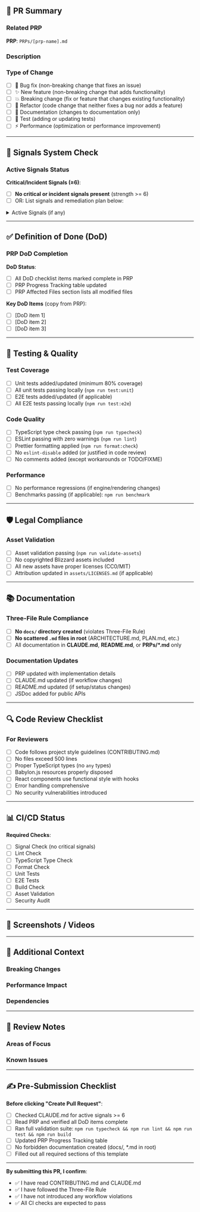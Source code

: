 ## 🎯 PR Summary

### Related PRP
<!-- Link to the PRP (Phase Requirement Proposal) this PR implements -->
**PRP**: `PRPs/[prp-name].md`

### Description
<!-- Brief description of what this PR accomplishes -->


### Type of Change
<!-- Mark with [x] -->
- [ ] 🐛 Bug fix (non-breaking change that fixes an issue)
- [ ] ✨ New feature (non-breaking change that adds functionality)
- [ ] 💥 Breaking change (fix or feature that changes existing functionality)
- [ ] 🔧 Refactor (code change that neither fixes a bug nor adds a feature)
- [ ] 📝 Documentation (changes to documentation only)
- [ ] 🧪 Test (adding or updating tests)
- [ ] ⚡ Performance (optimization or performance improvement)

---

## 🚨 Signals System Check

### Active Signals Status
<!-- Check CLAUDE.md for active signals before submitting PR -->

**Critical/Incident Signals (≥6)**:
- [ ] **No critical or incident signals present** (strength >= 6)
- [ ] OR: List signals and remediation plan below:

<details>
<summary>Active Signals (if any)</summary>

```
Signal #X: [Name]
Strength: X/10
Status: [Active/Investigating/Resolved]
Remediation: [Brief plan or link to CLAUDE.md]
```

</details>

---

## ✅ Definition of Done (DoD)

### PRP DoD Completion
<!-- Verify all DoD items from the related PRP are complete -->

**DoD Status**:
- [ ] All DoD checklist items marked complete in PRP
- [ ] PRP Progress Tracking table updated
- [ ] PRP Affected Files section lists all modified files

**Key DoD Items** (copy from PRP):
- [ ] [DoD item 1]
- [ ] [DoD item 2]
- [ ] [DoD item 3]

---

## 🧪 Testing & Quality

### Test Coverage
- [ ] Unit tests added/updated (minimum 80% coverage)
- [ ] All unit tests passing locally (`npm run test:unit`)
- [ ] E2E tests added/updated (if applicable)
- [ ] All E2E tests passing locally (`npm run test:e2e`)

### Code Quality
- [ ] TypeScript type check passing (`npm run typecheck`)
- [ ] ESLint passing with zero warnings (`npm run lint`)
- [ ] Prettier formatting applied (`npm run format:check`)
- [ ] No `eslint-disable` added (or justified in code review)
- [ ] No comments added (except workarounds or TODO/FIXME)

### Performance
- [ ] No performance regressions (if engine/rendering changes)
- [ ] Benchmarks passing (if applicable): `npm run benchmark`

---

## 🛡️ Legal Compliance

### Asset Validation
- [ ] Asset validation passing (`npm run validate-assets`)
- [ ] No copyrighted Blizzard assets included
- [ ] All new assets have proper licenses (CC0/MIT)
- [ ] Attribution updated in `assets/LICENSES.md` (if applicable)

---

## 📚 Documentation

### Three-File Rule Compliance
- [ ] **No `docs/` directory created** (violates Three-File Rule)
- [ ] **No scattered `.md` files in root** (ARCHITECTURE.md, PLAN.md, etc.)
- [ ] All documentation in **CLAUDE.md**, **README.md**, or **PRPs/*.md** only

### Documentation Updates
- [ ] PRP updated with implementation details
- [ ] CLAUDE.md updated (if workflow changes)
- [ ] README.md updated (if setup/status changes)
- [ ] JSDoc added for public APIs

---

## 🔍 Code Review Checklist

### For Reviewers
- [ ] Code follows project style guidelines (CONTRIBUTING.md)
- [ ] No files exceed 500 lines
- [ ] Proper TypeScript types (no `any` types)
- [ ] Babylon.js resources properly disposed
- [ ] React components use functional style with hooks
- [ ] Error handling comprehensive
- [ ] No security vulnerabilities introduced

---

## 📊 CI/CD Status

<!-- CI will automatically update this section -->
**Required Checks**:
- [ ] Signal Check (no critical signals)
- [ ] Lint Check
- [ ] TypeScript Type Check
- [ ] Format Check
- [ ] Unit Tests
- [ ] E2E Tests
- [ ] Build Check
- [ ] Asset Validation
- [ ] Security Audit

---

## 📸 Screenshots / Videos

<!-- If UI changes, include screenshots or videos -->


---

## 🔗 Additional Context

### Breaking Changes
<!-- If breaking change, describe migration path -->


### Performance Impact
<!-- If performance-sensitive changes, include benchmark results -->


### Dependencies
<!-- List any new dependencies added and justification -->


---

## 📝 Review Notes

### Areas of Focus
<!-- Specific areas you want reviewers to focus on -->


### Known Issues
<!-- Any known issues or technical debt introduced (with justification) -->


---

## ✍️ Pre-Submission Checklist

**Before clicking "Create Pull Request"**:
- [ ] Checked CLAUDE.md for active signals >= 6
- [ ] Read PRP and verified all DoD items complete
- [ ] Ran full validation suite: `npm run typecheck && npm run lint && npm run test && npm run build`
- [ ] Updated PRP Progress Tracking table
- [ ] No forbidden documentation created (docs/, *.md in root)
- [ ] Filled out all required sections of this template

---

**By submitting this PR, I confirm**:
- ✅ I have read CONTRIBUTING.md and CLAUDE.md
- ✅ I have followed the Three-File Rule
- ✅ I have not introduced any workflow violations
- ✅ All CI checks are expected to pass
